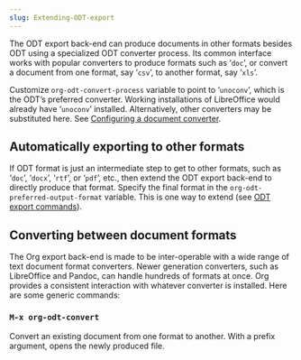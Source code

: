 ```yaml
---
slug: Extending-ODT-export
---
```


The ODT export back-end can produce documents in other formats besides ODT using a specialized ODT converter process. Its common interface works with popular converters to produce formats such as ‘`doc`’, or convert a document from one format, say ‘`csv`’, to another format, say ‘`xls`’.

Customize `org-odt-convert-process` variable to point to ‘`unoconv`’, which is the ODT’s preferred converter. Working installations of LibreOffice would already have ‘`unoconv`’ installed. Alternatively, other converters may be substituted here. See [Configuring a document converter](/docs/org/Configuring-a-document-converter).

## Automatically exporting to other formats

If ODT format is just an intermediate step to get to other formats, such as ‘`doc`’, ‘`docx`’, ‘`rtf`’, or ‘`pdf`’, etc., then extend the ODT export back-end to directly produce that format. Specify the final format in the `org-odt-preferred-output-format` variable. This is one way to extend (see [ODT export commands](/docs/org/ODT-export-commands)).

## Converting between document formats

The Org export back-end is made to be inter-operable with a wide range of text document format converters. Newer generation converters, such as LibreOffice and Pandoc, can handle hundreds of formats at once. Org provides a consistent interaction with whatever converter is installed. Here are some generic commands:

### `M-x org-odt-convert`

Convert an existing document from one format to another. With a prefix argument, opens the newly produced file.
